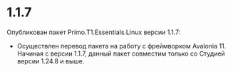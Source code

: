 # 1.1.7

Опубликован пакет Primo.T1.Essentials.Linux версии 1.1.7:
* Осуществлен перевод пакета на работу с фреймворком Avalonia 11. Начиная с версии 1.1.7, данный пакет совместим только со Студией версии 1.24.8 и выше.
